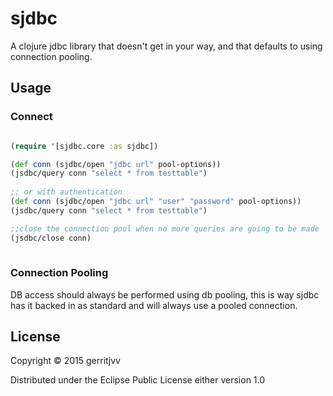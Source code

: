 # sjdbc

A clojure jdbc library that doesn't get in your way, and that defaults to using connection pooling.


## Usage

### Connect

```clojure

(require '[sjdbc.core :as sjdbc])

(def conn (sjdbc/open "jdbc url" pool-options))
(jsdbc/query conn "select * from testtable")
  
;; or with authentication
(def conn (sjdbc/open "jdbc url" "user" "password" pool-options))
(jsdbc/query conn "select * from testtable")

;;close the connection pool when no more queries are going to be made
(jsdbc/close conn)
  

```


### Connection Pooling

DB access should always be performed using db pooling, this is way sjdbc has it backed in as standard and 
will always use a pooled connection.


## License

Copyright © 2015 gerritjvv

Distributed under the Eclipse Public License either version 1.0
